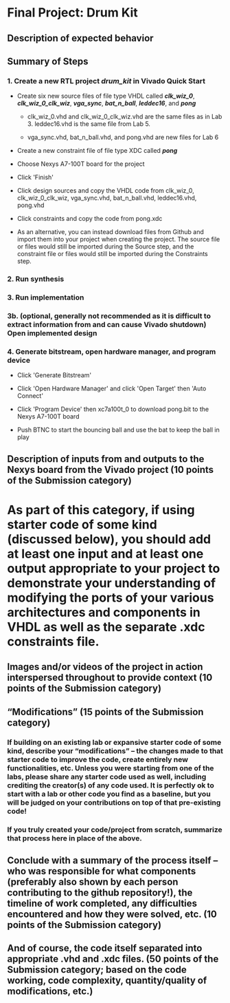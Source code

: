 # Final Project: Drum Kit

## Description of expected behavior


## Summary of Steps
### 1. Create a new RTL project _drum_kit_ in Vivado Quick Start

* Create six new source files of file type VHDL called **_clk_wiz_0_**, **_clk_wiz_0_clk_wiz_**, **_vga_sync_**, **_bat_n_ball_**, **_leddec16_**, and **_pong_**

  * clk_wiz_0.vhd and clk_wiz_0_clk_wiz.vhd are the same files as in Lab 3. leddec16.vhd is the same file from Lab 5.
  
  * vga_sync.vhd, bat_n_ball.vhd, and pong.vhd are new files for Lab 6

* Create a new constraint file of file type XDC called **_pong_**

* Choose Nexys A7-100T board for the project

* Click 'Finish'

* Click design sources and copy the VHDL code from clk_wiz_0, clk_wiz_0_clk_wiz, vga_sync.vhd, bat_n_ball.vhd, leddec16.vhd, pong.vhd

* Click constraints and copy the code from pong.xdc

* As an alternative, you can instead download files from Github and import them into your project when creating the project. The source file or files would still be imported during the Source step, and the constraint file or files would still be imported during the Constraints step.

### 2. Run synthesis

### 3. Run implementation

### 3b. (optional, generally not recommended as it is difficult to extract information from and can cause Vivado shutdown) Open implemented design

### 4. Generate bitstream, open hardware manager, and program device

* Click 'Generate Bitstream'

* Click 'Open Hardware Manager' and click 'Open Target' then 'Auto Connect'

* Click 'Program Device' then xc7a100t_0 to download pong.bit to the Nexys A7-100T board

* Push BTNC to start the bouncing ball and use the bat to keep the ball in play

## Description of inputs from and outputs to the Nexys board from the Vivado project (10 points of the Submission category)
# As part of this category, if using starter code of some kind (discussed below), you should add at least one input and at least one output appropriate to your project to demonstrate your understanding of modifying the ports of your various architectures and components in VHDL as well as the separate .xdc constraints file.

## Images and/or videos of the project in action interspersed throughout to provide context (10 points of the Submission category)

## “Modifications” (15 points of the Submission category)
### If building on an existing lab or expansive starter code of some kind, describe your “modifications” – the changes made to that starter code to improve the code, create entirely new functionalities, etc. Unless you were starting from one of the labs, please share any starter code used as well, including crediting the creator(s) of any code used. It is perfectly ok to start with a lab or other code you find as a baseline, but you will be judged on your contributions on top of that pre-existing code!
### If you truly created your code/project from scratch, summarize that process here in place of the above.

## Conclude with a summary of the process itself – who was responsible for what components (preferably also shown by each person contributing to the github repository!), the timeline of work completed, any difficulties encountered and how they were solved, etc. (10 points of the Submission category)

## And of course, the code itself separated into appropriate .vhd and .xdc files. (50 points of the Submission category; based on the code working, code complexity, quantity/quality of modifications, etc.)
